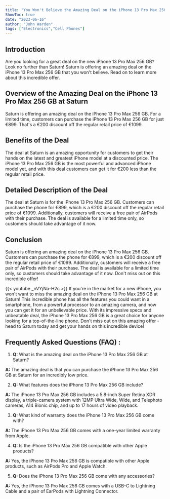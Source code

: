 ```yaml
---
title: "You Won't Believe the Amazing Deal on the iPhone 13 Pro Max 256 GB at Saturn!"
ShowToc: true 
date: "2023-06-16"
author: "John Warden" 
tags: ["Electronics","Cell Phones"]
---
```

## Introduction 
Are you looking for a great deal on the new iPhone 13 Pro Max 256 GB? Look no further than Saturn! Saturn is offering an amazing deal on the iPhone 13 Pro Max 256 GB that you won't believe. Read on to learn more about this incredible offer. 

## Overview of the Amazing Deal on the iPhone 13 Pro Max 256 GB at Saturn
Saturn is offering an amazing deal on the iPhone 13 Pro Max 256 GB. For a limited time, customers can purchase the iPhone 13 Pro Max 256 GB for just €899. That's a €200 discount off the regular retail price of €1099. 

## Benefits of the Deal
The deal at Saturn is an amazing opportunity for customers to get their hands on the latest and greatest iPhone model at a discounted price. The iPhone 13 Pro Max 256 GB is the most powerful and advanced iPhone model yet, and with this deal customers can get it for €200 less than the regular retail price. 

## Detailed Description of the Deal
The deal at Saturn is for the iPhone 13 Pro Max 256 GB. Customers can purchase the phone for €899, which is a €200 discount off the regular retail price of €1099. Additionally, customers will receive a free pair of AirPods with their purchase. The deal is available for a limited time only, so customers should take advantage of it now. 

## Conclusion
Saturn is offering an amazing deal on the iPhone 13 Pro Max 256 GB. Customers can purchase the phone for €899, which is a €200 discount off the regular retail price of €1099. Additionally, customers will receive a free pair of AirPods with their purchase. The deal is available for a limited time only, so customers should take advantage of it now. Don't miss out on this incredible offer!

{{< youtube _nVYjNa-H2c >}} 
If you're in the market for a new iPhone, you won't want to miss the amazing deal on the iPhone 13 Pro Max 256 GB at Saturn! This incredible phone has all the features you could want in a smartphone, from a powerful processor to an amazing camera, and now you can get it for an unbelievable price. With its impressive specs and unbeatable deal, the iPhone 13 Pro Max 256 GB is a great choice for anyone looking for a top-of-the-line phone. Don't miss out on this amazing offer - head to Saturn today and get your hands on this incredible device!

## Frequently Asked Questions (FAQ) :
1. **Q:** What is the amazing deal on the iPhone 13 Pro Max 256 GB at Saturn?

**A:** The amazing deal is that you can purchase the iPhone 13 Pro Max 256 GB at Saturn for an incredibly low price.

2. **Q:** What features does the iPhone 13 Pro Max 256 GB include?

**A:** The iPhone 13 Pro Max 256 GB includes a 5.8-inch Super Retina XDR display, a triple-camera system with 12MP Ultra Wide, Wide, and Telephoto cameras, A14 Bionic chip, and up to 17 hours of video playback.

3. **Q:** What kind of warranty does the iPhone 13 Pro Max 256 GB come with?

**A:** The iPhone 13 Pro Max 256 GB comes with a one-year limited warranty from Apple.

4. **Q:** Is the iPhone 13 Pro Max 256 GB compatible with other Apple products?

**A:** Yes, the iPhone 13 Pro Max 256 GB is compatible with other Apple products, such as AirPods Pro and Apple Watch.

5. **Q:** Does the iPhone 13 Pro Max 256 GB come with any accessories?

**A:** Yes, the iPhone 13 Pro Max 256 GB comes with a USB-C to Lightning Cable and a pair of EarPods with Lightning Connector.


